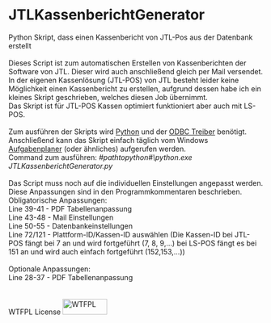 # JTLKassenberichtGenerator
Python Skript, dass einen Kassenbericht von JTL-Pos aus der Datenbank erstellt<br>
<br>
Dieses Script ist zum automatischen Erstellen von Kassenberichten der Software von JTL. Dieser wird auch anschließend gleich per Mail versendet.<br>
In der eigenen Kassenlösung (JTL-POS) von JTL besteht leider keine Möglichkeit einen Kassenbericht zu erstellen, aufgrund dessen habe ich ein kleines Skript geschrieben, welches diesen Job übernimmt.<br>
Das Skript ist für JTL-POS Kassen optimiert funktioniert aber auch mit LS-POS.<br>
<br>
Zum ausführen der Skripts wird <a href="https://www.python.org/">Python</a> und der <a href="https://www.microsoft.com/de-de/download/details.aspx?id=56567">ODBC Treiber</a>  benötigt. Anschließend kann das Skript einfach täglich vom Windows <a href="https://praxistipps.chip.de/aufgabenplanung-in-windows-10-so-gehts_48391">Aufgabenplaner</a> (oder ähnliches) aufgerufen werden.<br>
Command zum ausführen: <i>#pathtopython#\python.exe JTLKassenberichtGenerator.py</i><br>
<br>
Das Script muss noch auf die individuellen Einstellungen angepasst werden. Diese Anpassungen sind in den Programmkommentaren beschrieben.<br>
Obligatorische <tab id=t1>Anpassungen:<br>
Line 39-41 - PDF Tabellenanpassung<br>
Line 43-48 - Mail Einstellungen<br>
Line 50-55 - Datenbankeinstellungen<br>
Line 72/121 - Plattform-ID/Kassen-ID auswählen (Die Kassen-ID bei JTL-POS fängt bei 7 an und wird fortgeführt (7, 8, 9,...) bei LS-POS fängt es bei 151 an und wird auch einfach fortgeführt (152,153,...))<br>
<br>
Optionale Anpassungen:<br>
Line 28-37 - PDF Tabellenanpassung<br>
<br>
<br>
WTFPL License 
<a href="http://www.wtfpl.net/"><img
       src="http://www.wtfpl.net/wp-content/uploads/2012/12/wtfpl-badge-1.png"
       width="88" height="31" alt="WTFPL" /></a>
